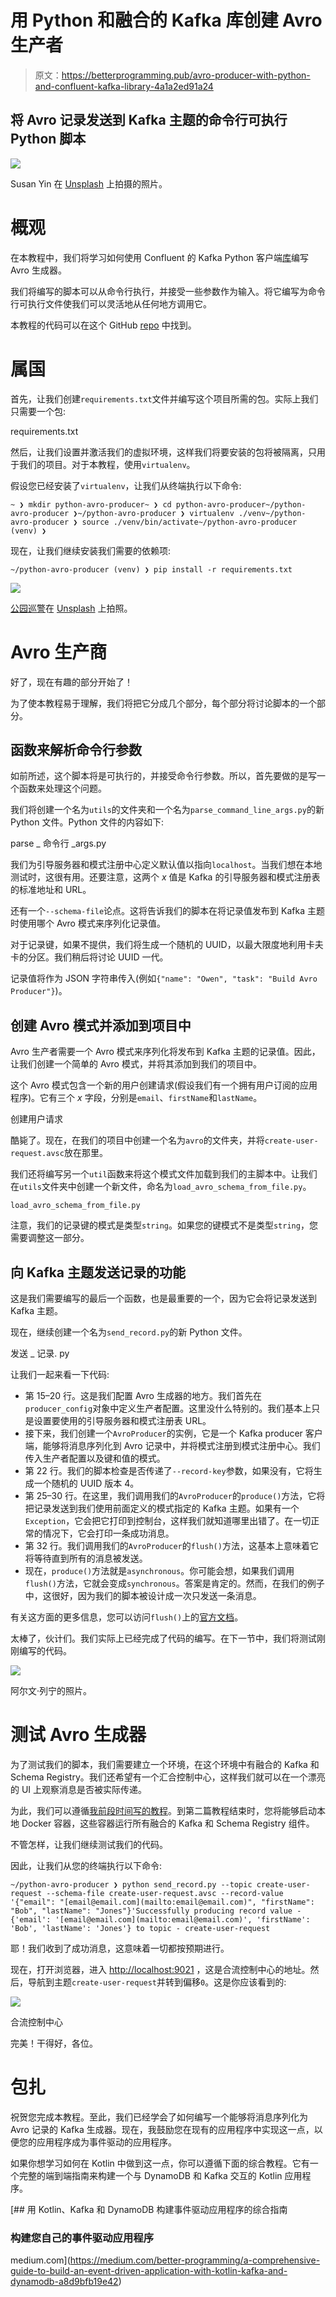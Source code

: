 # 用 Python 和融合的 Kafka 库创建 Avro 生产者

> 原文：<https://betterprogramming.pub/avro-producer-with-python-and-confluent-kafka-library-4a1a2ed91a24>

## 将 Avro 记录发送到 Kafka 主题的命令行可执行 Python 脚本

![](img/667ab30fa55831c6ade4799726243454.png)

Susan Yin 在 [Unsplash](https://unsplash.com?utm_source=medium&utm_medium=referral) 上拍摄的照片。

# 概观

在本教程中，我们将学习如何使用 Confluent 的 Kafka Python 客户端[库](https://github.com/confluentinc/confluent-kafka-python)编写 Avro 生成器。

我们将编写的脚本可以从命令行执行，并接受一些参数作为输入。将它编写为命令行可执行文件使我们可以灵活地从任何地方调用它。

本教程的代码可以在这个 GitHub [repo](https://github.com/billydh/python-avro-producer/) 中找到。

# 属国

首先，让我们创建`requirements.txt`文件并编写这个项目所需的包。实际上我们只需要一个包:

requirements.txt

然后，让我们设置并激活我们的虚拟环境，这样我们将要安装的包将被隔离，只用于我们的项目。对于本教程，使用`virtualenv`。

假设您已经安装了`virtualenv`，让我们从终端执行以下命令:

```
~ ❯ mkdir python-avro-producer~ ❯ cd python-avro-producer~/python-avro-producer ❯~/python-avro-producer ❯ virtualenv ./venv~/python-avro-producer ❯ source ./venv/bin/activate~/python-avro-producer (venv) ❯
```

现在，让我们继续安装我们需要的依赖项:

```
~/python-avro-producer (venv) ❯ pip install -r requirements.txt
```

![](img/106ace2fcdce3b7b54a1883dca6656fe.png)

[公园巡警](https://unsplash.com/@parktroopers?utm_source=medium&utm_medium=referral)在 [Unsplash](https://unsplash.com?utm_source=medium&utm_medium=referral) 上拍照。

# Avro 生产商

好了，现在有趣的部分开始了！

为了使本教程易于理解，我们将把它分成几个部分，每个部分将讨论脚本的一个部分。

## 函数来解析命令行参数

如前所述，这个脚本将是可执行的，并接受命令行参数。所以，首先要做的是写一个函数来处理这个问题。

我们将创建一个名为`utils`的文件夹和一个名为`parse_command_line_args.py`的新 Python 文件。Python 文件的内容如下:

parse _ 命令行 _args.py

我们为引导服务器和模式注册中心定义默认值以指向`localhost`。当我们想在本地测试时，这很有用。还要注意，这两个 *x* 值是 Kafka 的引导服务器和模式注册表的标准地址和 URL。

还有一个`--schema-file`论点。这将告诉我们的脚本在将记录值发布到 Kafka 主题时使用哪个 Avro 模式来序列化记录值。

对于记录键，如果不提供，我们将生成一个随机的 UUID，以最大限度地利用卡夫卡的分区。我们稍后将讨论 UUID 一代。

记录值将作为 JSON 字符串传入(例如`{"name": "Owen", "task": "Build Avro Producer"}`)。

## 创建 Avro 模式并添加到项目中

Avro 生产者需要一个 Avro 模式来序列化将发布到 Kafka 主题的记录值。因此，让我们创建一个简单的 Avro 模式，并将其添加到我们的项目中。

这个 Avro 模式包含一个新的用户创建请求(假设我们有一个拥有用户订阅的应用程序)。它有三个 *x* 字段，分别是`email`、`firstName`和`lastName`。

创建用户请求

酷毙了。现在，在我们的项目中创建一个名为`avro`的文件夹，并将`create-user-request.avsc`放在那里。

我们还将编写另一个`util`函数来将这个模式文件加载到我们的主脚本中。让我们在`utils`文件夹中创建一个新文件，命名为`load_avro_schema_from_file.py`。

`load_avro_schema_from_file.py`

注意，我们的记录键的模式是类型`string`。如果您的键模式不是类型`string`，您需要调整这一部分。

## 向 Kafka 主题发送记录的功能

这是我们需要编写的最后一个函数，也是最重要的一个，因为它会将记录发送到 Kafka 主题。

现在，继续创建一个名为`send_record.py`的新 Python 文件。

发送 _ 记录. py

让我们一起来看一下代码:

*   第 15–20 行。这是我们配置 Avro 生成器的地方。我们首先在`producer_config`对象中定义生产者配置。这里没什么特别的。我们基本上只是设置要使用的引导服务器和模式注册表 URL。
*   接下来，我们创建一个`AvroProducer`的实例，它是一个 Kafka producer 客户端，能够将消息序列化到 Avro 记录中，并将模式注册到模式注册中心。我们传入生产者配置以及键和值的模式。
*   第 22 行。我们的脚本检查是否传递了`--record-key`参数，如果没有，它将生成一个随机的 UUID 版本 4。
*   第 25–30 行。在这里，我们调用我们的`AvroProducer`的`produce()`方法，它将把记录发送到我们使用前面定义的模式指定的 Kafka 主题。如果有一个`Exception`，它会把它打印到控制台，这样我们就知道哪里出错了。在一切正常的情况下，它会打印一条成功消息。
*   第 32 行。我们调用我们的`AvroProducer`的`flush()`方法，这基本上意味着它将等待直到所有的消息被发送。
*   现在，`produce()`方法就是`asynchronous`。你可能会想，如果我们调用`flush()`方法，它就会变成`synchronous`。答案是肯定的。然而，在我们的例子中，这很好，因为我们的脚本被设计成一次只发送一条消息。

有关这方面的更多信息，您可以访问`flush()`上的[官方文档](https://docs.confluent.io/current/clients/confluent-kafka-python/index.html#confluent_kafka.Producer.flush)。

太棒了，伙计们。我们实际上已经完成了代码的编写。在下一节中，我们将测试刚刚编写的代码。

![](img/0ef9d22c2912c7ba36a47e69c00e038e.png)

阿尔文·列宁的照片。

# 测试 Avro 生成器

为了测试我们的脚本，我们需要建立一个环境，在这个环境中有融合的 Kafka 和 Schema Registry。我们还希望有一个汇合控制中心，这样我们就可以在一个漂亮的 UI 上观察消息是否被实际传递。

为此，我们可以遵循[我前段时间写的教程](https://medium.com/better-programming/your-local-event-driven-environment-using-dockerised-kafka-cluster-6e84af09cd95)。到第二篇教程结束时，您将能够启动本地 Docker 容器，这些容器运行所有融合的 Kafka 和 Schema Registry 组件。

不管怎样，让我们继续测试我们的代码。

因此，让我们从您的终端执行以下命令:

```
~/python-avro-producer ❯ python send_record.py --topic create-user-request --schema-file create-user-request.avsc --record-value '{"email": "[email@email.com](mailto:email@email.com)", "firstName": "Bob", "lastName": "Jones"}'Successfully producing record value - {'email': '[email@email.com](mailto:email@email.com)', 'firstName': 'Bob', 'lastName': 'Jones'} to topic - create-user-request
```

耶！我们收到了成功消息，这意味着一切都按预期进行。

现在，打开浏览器，进入 [http://localhost:9021](http://localhost:9021,) ，这是合流控制中心的地址。然后，导航到主题`create-user-request`并转到偏移`0`。这是你应该看到的:

![](img/897b86f1a6f145df1718f9336be38d57.png)

合流控制中心

完美！干得好，各位。

# 包扎

祝贺您完成本教程。至此，我们已经学会了如何编写一个能够将消息序列化为 Avro 记录的 Kafka 生成器。现在，我鼓励您在现有的应用程序中实现这一点，以便您的应用程序成为事件驱动的应用程序。

如果你想学习如何在 Kotlin 中做到这一点，你可以遵循下面的综合教程。它有一个完整的端到端指南来构建一个与 DynamoDB 和 Kafka 交互的 Kotlin 应用程序。

[](https://medium.com/better-programming/a-comprehensive-guide-to-build-an-event-driven-application-with-kotlin-kafka-and-dynamodb-a8d9bfb19e42) [## 用 Kotlin、Kafka 和 DynamoDB 构建事件驱动应用程序的综合指南

### 构建您自己的事件驱动应用程序

medium.com](https://medium.com/better-programming/a-comprehensive-guide-to-build-an-event-driven-application-with-kotlin-kafka-and-dynamodb-a8d9bfb19e42)